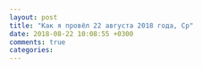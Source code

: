 ```yaml
---
layout: post
title: "Как я провёл 22 августа 2018 года, Ср"
date: 2018-08-22 10:08:55 +0300
comments: true
categories: 
---
```

